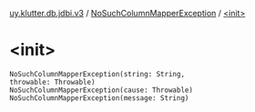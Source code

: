 [uy.klutter.db.jdbi.v3](../index.md) / [NoSuchColumnMapperException](index.md) / [&lt;init&gt;](.)


# &lt;init&gt;
<code>NoSuchColumnMapperException(string: String, throwable: Throwable)</code><br/><code>NoSuchColumnMapperException(cause: Throwable)</code><br/><code>NoSuchColumnMapperException(message: String)</code><br/>

